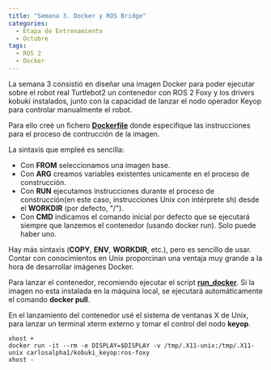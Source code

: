 ```yaml
---
title: "Semana 3. Docker y ROS Bridge"
categories:
  - Etapa de Entrenamiento
  - Octubre
tags:
  - ROS 2
  - Docker
---
```


La semana 3 consistió en diseñar una imagen Docker para poder ejecutar sobre el robot real Turtlebot2 un contenedor con ROS 2 Foxy y los drivers kobuki instalados, junto con la capacidad de lanzar el nodo operador Keyop para controlar manualmente el robot.

Para ello creé un fichero [**Dockerfile**](https://github.com/RoboticsLabURJC/2021-tfg-carlos-caminero/blob/main/training_stage/kobuki/kobuki_control_docker/Dockerfile) donde especifique las instrucciones para el proceso de contrucción de la imagen.

La sintaxis que empleé es sencilla:
* Con **FROM** seleccionamos una imagen base.
* Con **ARG** creamos variables existentes unicamente en el proceso de construcción.
* Con **RUN** ejecutamos instrucciones durante el proceso de construcción(en este caso, instrucciones Unix con intérprete sh) desde el **WORKDIR** (por defecto, "/").
* Con **CMD** indicamos el comando inicial por defecto que se ejecutará siempre que lanzemos el contenedor (usando docker run). Solo puede haber uno.

Hay más sintaxis (**COPY**, **ENV**, **WORKDIR**, etc.), pero es sencillo de usar. Contar con conocimientos en Unix proporcinan una ventaja muy grande a la hora de desarrollar imágenes Docker.

Para lanzar el contenedor, recomiendo ejecutar el script [**run_docker**](https://github.com/RoboticsLabURJC/2021-tfg-carlos-caminero/blob/main/training_stage/kobuki/kobuki_control_docker/run_docker).
Si la imagen no esta instalada en la máquina local, se ejecutará automáticamente el comando **docker pull**.

En el lanzamiento del contenedor usé el sistema de ventanas X de Unix, para lanzar un terminal xterm externo y tomar el control del nodo **keyop**.
~~~
xhost +
docker run -it --rm -e DISPLAY=$DISPLAY -v /tmp/.X11-unix:/tmp/.X11-unix carlosalpha1/kobuki_keyop:ros-foxy
xhost -
~~~

